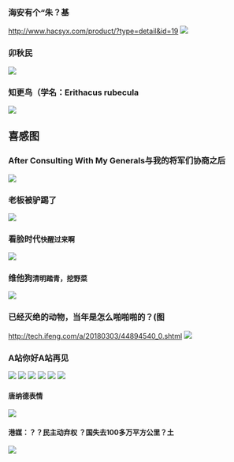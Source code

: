 ### 海安有个“朱？基
http://www.hacsyx.com/product/?type=detail&id=19
![](http://www.hacsyx.com/product/common/upload/2015/8/25/95235PK.jpg)
### 卯秋民
![](http://image.baidu.com/search/down?tn=download&word=download&ie=utf8&fr=detail&url=http%3A%2F%2Fh.hiphotos.baidu.com%2Fbaike%2Fpic%2Fitem%2Fb3b7d0a20cf431ad24df0fe14136acaf2fdd98dd.jpg&thumburl=http%3A%2F%2Fh.hiphotos.baidu.com%2Fbaike%2Fpic%2Fitem%2Fb3b7d0a20cf431ad24df0fe14136acaf2fdd98dd.jpg)
### 知更鸟（学名：Erithacus rubecula
![](https://upload.wikimedia.org/wikipedia/commons/d/d0/European_robin_%28Erithacus_rubecula%29_juvenile.jpg)
## 喜感图
### After Consulting With My Generals与我的将军们协商之后
![](https://3hh51e83bipewktf28g5p1pe-wpengine.netdna-ssl.com/wp-content/uploads/2017/07/7893447_web1_170729-SWR-CartoonSatMED-1200x913.jpg)
### 老板被驴踢了
![](https://gd4.alicdn.com/imgextra/i4/873633655/TB203WcrVXXXXa7XpXXXXXXXXXX_!!873633655.jpg)
### 看脸时代`快醒过来啊`
![](https://wx2.sinaimg.cn/mw1024/6c9ae9ebgy1fq37b3b55wj20yi16dtf1.jpg)
### 维他狗`清明踏青，挖野菜`
![](https://pic.wenwo.com/fimg/76465119972.jpg)
### 已经灭绝的动物，当年是怎么啪啪啪的？(图
http://tech.ifeng.com/a/20180303/44894540_0.shtml
![](http://p1.ifengimg.com/a/2018_09/d5d279c70f1b5f4_size52_w620_h372.jpeg)
### A站你好A站再见
![](http://www.iresearch.tv/wp-content/uploads/2017/07/acfun-e1479914122573.png)
![](https://gss0.bdstatic.com/-4o3dSag_xI4khGkpoWK1HF6hhy/baike/w%3D268/sign=213cae73193853438ccf8027ab13b01f/2e2eb9389b504fc2c174ed1aecdde71190ef6d81.jpg)
![](https://gss1.bdstatic.com/-vo3dSag_xI4khGkpoWK1HF6hhy/baike/w%3D268/sign=45876fd5583d26972ed30f5b6dfab24f/d52a2834349b033bbedeaec51cce36d3d539bd5f.jpg)
![](https://github.com/6S9/c/raw/master/p/c/20160114143946_3660.jpg)
![](http://image.codes51.com/Article/image/20160114/20160114143946_3660.jpg)
![](http://hiphotos.baidu.com/lx026119/pic/item/0bc065a7d933c895a812eae3d11373f083020019.jpg)
#### 唐纳德表情
![](http://pic9.dwnews.net/20180406/20a5793e37bf22a1a5a789cd6d6bd2ec_w.jpg)
#### 港媒：？？民主动弃权 ？国失去100多万平方公里？土
![](http://pic8.dwnews.net/20180404/af3d7d84d9ec5d8d9bc022e80fec6ca6_w.jpg)